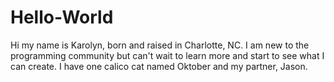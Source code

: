 # Hello-World
Hi my name is Karolyn, born and raised in Charlotte, NC. I am new to the programming community but can't wait to learn more and start to see what I can create. I have one calico cat named Oktober and my partner, Jason.
